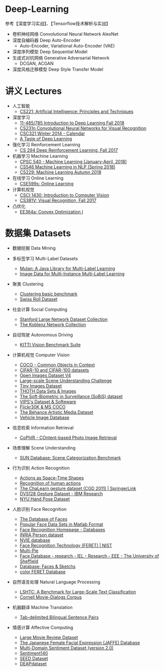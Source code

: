 # Deep-Learning
参考【深度学习实战】、【Tensorflow技术解析与实战】
* 卷积神经网络 Convolutional Neural Network
AlexNet
* 深度自编码器 Deep Auto-Encoder
    + Auto-Encoder, Variational Auto-Encoder (VAE)
* 深度序列模型 Deep Sequential Model
* 生成式对抗网络 Generative Adversarial Network
    + DCGAN, ACGAN
* 深度风格迁移模型 Deep Style Transfer Model
# 讲义 Lectures
* 人工智能
    + [CS221: Artificial Intelligence: Principles and Techniques](http://web.stanford.edu/class/cs221/#schedule)
* 深度学习
    + [11-485/785 Introduction to Deep Learning Fall 2018](http://deeplearning.cs.cmu.edu/)
    + [CS231n Convolutional Neural Networks for Visual Recognition](http://cs231n.github.io/)
    + [CSC321 Winter 2014 - Calendar](http://www.cs.toronto.edu/~tijmen/csc321/)
    + [A Taste of Deep Learning](http://en.diveintodeeplearning.org/chapter_crashcourse/index.html)
* 强化学习 Reinforcement Learning
    + [CS 294 Deep Reinforcement Learning, Fall 2017](http://rail.eecs.berkeley.edu/deeprlcourse/)
* 机器学习 Machine Learning
    + [CPSC 540 - Machine Learning (January-April, 2018)](https://www.cs.ubc.ca/~schmidtm/Courses/540-W18/)
    + [CS546 Machine Learning in NLP (Spring 2018)](https://courses.engr.illinois.edu/cs546/sp2018/)
    + [CS229: Machine Learning Autumn 2018](http://cs229.stanford.edu/)
* 在线学习 Online Learning
    + [CSE599s: Online Learning](https://courses.cs.washington.edu/courses/cse599s/14sp/)
* 计算机视觉
    + [CSCI 1430: Introduction to Computer Vision](https://cs.brown.edu/courses/cs143/)
    + [CS381V: Visual Recognition, Fall 2017](http://vision.cs.utexas.edu/381V-fall2017/)
* 凸优化
    + [EE364a: Convex Optimization I](http://web.stanford.edu/class/ee364a/)

# 数据集 Datasets
* 数据挖掘 Data Mining
* 多标签学习 Multi-Label Datasets
    + [Mulan: A Java Library for Multi-Label Learning](http://mulan.sourceforge.net/datasets-mlc.html)
    + [Image Data for Multi-Instance Multi-Label Learning](http://lamda.nju.edu.cn/data_MIMLimage.ashx?AspxAutoDetectCookieSupport=1)
* 聚类 Clustering
    + [Clustering basic benchmark](http://cs.uef.fi/sipu/datasets/)
    + [Swiss Roll Dataset](http://people.cs.uchicago.edu/~dinoj/manifold/swissroll.html)
* 社会计算 Social Computing
    + [Stanford Large Network Dataset Collection](http://snap.stanford.edu/data/index.html)
    + [The Koblenz Network Collection](http://konect.uni-koblenz.de/)
* 自动驾驶 Autonomous Driving
    + [KITTI Vision Benchmark Suite](http://www.cvlibs.net/datasets/kitti/?spm=5176.11156381.0.0.115420e0pM7HRk)

* 计算机视觉 Computer Vision
    + [COCO - Common Objects in Context](http://cocodataset.org)
    + [CIFAR-10 and CIFAR-100 datasets](http://www.cs.toronto.edu/~kriz/cifar.html)
    + [Open Images Dataset V4](https://storage.googleapis.com/openimages/web/index.html)
    + [Large-scale Scene Understanding Challenge](http://lsun.cs.princeton.edu/2017/)
    + [Tiny Images Dataset](http://horatio.cs.nyu.edu/mit/tiny/data/index.html)
    + [THOTH Data Sets & Images](https://lear.inrialpes.fr/data)
    + [The Soft-Biometric in Surveillance (SoBiS) dataset](https://cvhci.anthropomatik.kit.edu/~aschuman/sobisdata/)
    + [VIPS's Dataset & Softeware](http://see.xidian.edu.cn/vipsl/dataset.html)
    + [Flickr30K & MS COCO](http://nic.droppages.com/)
    + [The Behance Artistic Media Dataset](https://bam-dataset.org/)
    + [Vehicle Image Database](http://www.gti.ssr.upm.es/data/Vehicle_database.html?spm=5176.11156381.0.0.115420e0pM7HRk)
* 信息检索 Information Retrieval
    + [CoPhIR - COntent-based Photo Image Retrieval](http://cophir.isti.cnr.it/index.html)
* 场景理解 Scene Understanding
    + [SUN Database: Scene Categorization Benchmark](https://vision.princeton.edu/projects/2010/SUN/)
* 行为识别 Action Recognition
    + [Actions as Space-Time Shapes](http://www.wisdom.weizmann.ac.il/~vision/SpaceTimeActions.html)
    + [Recognition of human actions](http://www.nada.kth.se/cvap/actions/)
    + [The ChaLearn gesture dataset (CGD 2011) | SpringerLink](https://link.springer.com/article/10.1007/s00138-014-0596-3)
    + [DVS128 Gesture Dataset - IBM Research](http://www.research.ibm.com/dvsgesture/)
    + [NYU Hand Pose Dataset](https://cims.nyu.edu/~tompson/NYU_Hand_Pose_Dataset.htm#download)
* 人脸识别 Face Recognition
    + [The Database of Faces](http://www.cl.cam.ac.uk/research/dtg/attarchive/facedatabase.html)
    + [Popular Face Data Sets in Matlab Format](http://www.cad.zju.edu.cn/home/dengcai/Data/FaceData.html)
    + [Face Recognition Homepage - Databases](http://www.face-rec.org/databases/)
    + [INRIA Person dataset](http://pascal.inrialpes.fr/data/human/)
    + [NVIE database](http://nvie.ustc.edu.cn/)
    + [Face Recognition Technology (FERET) | NIST](https://www.nist.gov/programs-projects/face-recognition-technology-feret)
    + [Multi-Pie](http://www.cs.cmu.edu/afs/cs/project/PIE/MultiPie/Multi-Pie/Content.html)
    + [Face Database - research - IEL - Research - EEE - The University of Sheffield](https://www.sheffield.ac.uk/eee/research/iel/research/face)
    + [Database: Faces & Sketchs](http://see.xidian.edu.cn/vipsl/database_Face.html)
    + [color FERET Database](https://www.nist.gov/itl/iad/image-group/color-feret-database)
* 自然语言处理 Natural Language Processing
    + [LSHTC: A Benchmark for Large-Scale Text Classification](http://lshtc.iit.demokritos.gr/)
    + [Cornell Movie-Dialogs Corpus](http://www.cs.cornell.edu/~cristian/Cornell_Movie-Dialogs_Corpus.html)
* 机器翻译 Machine Translation
    + [Tab-delimited Bilingual Sentence Pairs](http://www.manythings.org/anki/)

* 情感计算 Affective Computing
    + [Large Movie Review Dataset](http://ai.stanford.edu/~amaas/data/sentiment/)
    + [The Japanese Female Facial Expression (JAFFE) Database](http://www.kasrl.org/jaffe.html)
    + [Multi-Domain Sentiment Dataset (version 2.0)](http://www.cs.jhu.edu/~mdredze/datasets/sentiment/)
    + [Sentiment140](http://help.sentiment140.com/for-students/)
    + [SEED Dataset](http://bcmi.sjtu.edu.cn/~seed/index.html)
    + [DEAPdataset](http://www.eecs.qmul.ac.uk/mmv/datasets/deap/download.html)